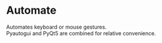 # Automate
Automates keyboard or mouse gestures.
<br>Pyautogui and PyQt5 are combined for relative convenience.
